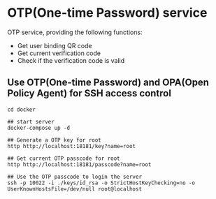 # OTP(One-time Password) service

OTP service, providing the following functions:
* Get user binding QR code
* Get current verification code  
* Check if the verification code is valid 

## Use OTP(One-time Password) and OPA(Open Policy Agent) for SSH access control
```shell
cd docker

## start server
docker-compose up -d

## Generate a OTP key for root
http http://localhost:18181/key?name=root

## Get current OTP passcode for root
http http://localhost:18181/passcode?name=root

## Use the OTP passcode to login the server
ssh -p 10022 -i ./keys/id_rsa -o StrictHostKeyChecking=no -o UserKnownHostsFile=/dev/null root@localhost
```